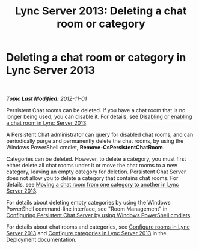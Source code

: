 ﻿---
title: 'Lync Server 2013: Deleting a chat room or category'
TOCTitle: Deleting a chat room or category
ms:assetid: adccb869-0015-4eba-ac73-718bac7843b5
ms:mtpsurl: https://technet.microsoft.com/en-us/library/JJ215881(v=OCS.15)
ms:contentKeyID: 48706009
ms.date: 07/23/2014
mtps_version: v=OCS.15
---

<div data-xmlns="http://www.w3.org/1999/xhtml">

<div class="topic" data-xmlns="http://www.w3.org/1999/xhtml" data-msxsl="urn:schemas-microsoft-com:xslt" data-cs="http://msdn.microsoft.com/en-us/">

<div data-asp="http://msdn2.microsoft.com/asp">

# Deleting a chat room or category in Lync Server 2013

</div>

<div id="mainSection">

<div id="mainBody">

<span> </span>

_**Topic Last Modified:** 2012-11-01_

Persistent Chat rooms can be deleted. If you have a chat room that is no longer being used, you can disable it. For details, see [Disabling or enabling a chat room in Lync Server 2013](lync-server-2013-disabling-or-enabling-a-chat-room.md).

A Persistent Chat administrator can query for disabled chat rooms, and can periodically purge and permanently delete the chat rooms, by using the Windows PowerShell cmdlet, **Remove-CsPersistentChatRoom**.

Categories can be deleted. However, to delete a category, you must first either delete all chat rooms under it or move the chat rooms to a new category, leaving an empty category for deletion. Persistent Chat Server does not allow you to delete a category that contains chat rooms. For details, see [Moving a chat room from one category to another in Lync Server 2013](lync-server-2013-moving-a-chat-room-from-one-category-to-another.md).

For details about deleting empty categories by using the Windows PowerShell command-line interface, see "Room Management" in [Configuring Persistent Chat Server by using Windows PowerShell cmdlets](configuring-persistent-chat-server-by-using-windows-powershell-cmdlets.md).

For details about chat rooms and categories, see [Configure rooms in Lync Server 2013](lync-server-2013-configure-rooms.md) and [Configure categories in Lync Server 2013](lync-server-2013-configure-categories.md) in the Deployment documentation.

</div>

<span> </span>

</div>

</div>

</div>

